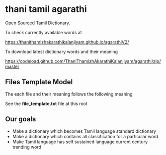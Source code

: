 # thani tamil agarathi
Open Sourced Tamil Dictionary.

To check currently available words at 

https://thanithamizhakarathikalanjiyam.github.io/agarathiV2/  

To download latest dictionary words and their meaning

https://codeload.github.com/ThaniThamizhAkarathiKalanjiyam/agarathi/zip/master

## Files Template Model
The each file and their meaning follows the following meaning

See the **file_template.txt** file at this root

## Our goals

- Make a dictionary which becomes Tamil language standard dictionary
- Make a dictionary which contains all classification for a particular word
- Make Tamil language has self sustained language current century trending word


